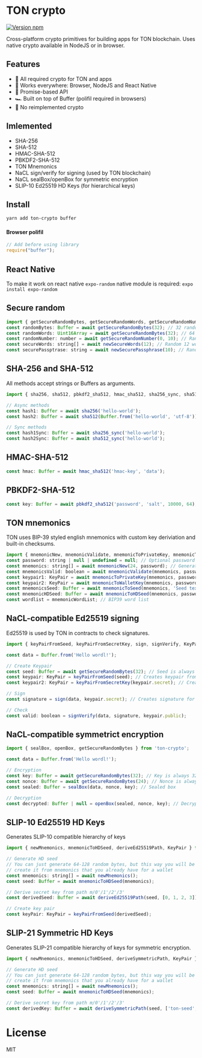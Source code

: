 # TON crypto

[![Version npm](https://img.shields.io/npm/v/ton-crypto.svg?logo=npm)](https://www.npmjs.com/package/ton-crypto)

Cross-platform crypto primitives for building apps for TON blockchain. Uses native crypto available in NodeJS or in browser.

## Features

- 🦺 All required crypto for TON and apps
- 💪 Works everywhere: Browser, NodeJS and React Native
- 🚀 Promise-based API
- 🏎 Built on top of Buffer (polifil required in browsers)
- 🍰 No reimplemented crypto

## Imlemented

- SHA-256
- SHA-512
- HMAC-SHA-512
- PBKDF2-SHA-512
- TON Mnemonics
- NaCL sign/verify for signing (used by TON blockchain)
- NaCL sealBox/openBox for symmetric encryption
- SLIP-10 Ed25519 HD Keys (for hierarchical keys)

## Install

```bash
yarn add ton-crypto buffer
```

#### Browser polifil

```js
// Add before using library
require("buffer");
```

## React Native
To make it work on react native `expo-random` native module is required:
`
expo install expo-random
`

## Secure random
```js
import { getSecureRandomBytes, getSecureRandomWords, getSecureRandomNumber, newSecureWords, newSecurePassphrase } from 'ton-crypto';
const randomBytes: Buffer = await getSecureRandomBytes(32); // 32 random bytes
const randomWords: Uint16Array = await getSecureRandomBytes(32); // 64 random bytes packaed into words
const randomNumber: number = await getSecureRandomNumber(0, 10); // Random number from 0 (inclusive) to 10 (exclusive)
const secureWords: string[] = await newSecureWords(12); // Random 12 words from BIP-13 wordlist
const securePassptrase: string = await newSecurePassphrase(10); // Random 10 words that connected by dashes to make it look like password
```

## SHA-256 and SHA-512
All methods accept strings or Buffers as arguments.

```js
import { sha256, sha512, pbkdf2_sha512, hmac_sha512, sha256_sync, sha512_sync } from 'ton-crypto';

// Async methods
const hash1: Buffer = await sha256('hello-world');
const hash2: Buffer = await sha512(Buffer.from('hello-world', 'utf-8'));

// Sync methods
const hash1Sync: Buffer = await sha256_sync('hello-world');
const hash2Sync: Buffer = await sha512_sync('hello-world');
```

## HMAC-SHA-512
```js
const hmac: Buffer = await hmac_sha512('hmac-key', 'data');
```

## PBKDF2-SHA-512
```js
const key: Buffer = await pbkdf2_sha512('password', 'salt', 10000, 64);
```

## TON mnemonics
TON uses BIP-39 styled english mnemonics with custom key deriviation and built-in checksums.

```js
import { mnemonicNew, mnemonicValidate, mnemonicToPrivateKey, mnemonicToWalletKey, mnemonicToSeed, mnemonicWordList, KeyPair, mnemonicToHDSeed } from 'ton-crypto';
const password: string | null | undefined = null; // Optional password
const mnemonics: string[] = await mnemonicNew(24, password); // Generate new menemonics
const mnemonicsValid: boolean = await mnemonicValidate(mnemonics, password); // Validate mnemonics
const keypair1: KeyPair = await mnemonicToPrivateKey(mnemonics, password); // Generates KeyPair from mnemonics
const keypair2: KeyPair = await mnemonicToWalletKey(mnemonics, password); // Generates KeyPair from mnemonics (results are SEEMS TO BE same as above)
const mnemonicsSeed: Buffer = await mnemonicToSeed(mnemonics, 'Seed text', password); // Generates 64 bytes of seed from mnemonics and seed text.
const mnemonicHDSeed: Buffer = await mnemonicToHDSeed(mnemonics, password); // Generates 64 bytes of seed for HD Keys
const wordlist = mnemonicWordList; // BIP39 word list
```

## NaCL-compatible Ed25519 signing
Ed25519 is used by TON in contracts to check signatures.

```js
import { keyPairFromSeed, keyPairFromSecretKey, sign, signVerify, KeyPair } from 'ton-crypto';

const data = Buffer.from('Hello wordl!');

// Create Keypair
const seed: Buffer = await getSecureRandomBytes(32); // Seed is always 32 bytes
const keypair: KeyPair = keyPairFromSeed(seed); // Creates keypair from random seed
const keypair2: KeyPair = keyPairFromSecretKey(keypair.secret); // Creates keypair from secret key

// Sign
const signature = sign(data, keypair.secret); // Creates signature for arbitrary data (it is recommended to get hash from data first)

// Check
const valid: boolean = signVerify(data, signature, keypair.public);

```

## NaCL-compatible symmetrict encryption

```js
import { sealBox, openBox, getSecureRandomBytes } from 'ton-crypto';

const data = Buffer.from('Hello wordl!');

// Encryption
const key: Buffer = await getSecureRandomBytes(32); // Key is always 32 bytes and secret
const nonce: Buffer = await getSecureRandomBytes(24); // Nonce is always 24 bytes and public
const sealed: Buffer = sealBox(data, nonce, key); // Sealed box

// Decryption
const decrypted: Buffer | null = openBox(sealed, nonce, key); // Decrypted with integrity check. null if failed.
```

## SLIP-10 Ed25519 HD Keys

Generates SLIP-10 compatible hierarchy of keys

```js
import { newMnemonics, mnemonicToHDSeed, deriveEd25519Path, KeyPair } from 'ton-crypto';

// Generate HD seed
// You can just generate 64-128 random bytes, but this way you will be able to 
// create it from mnemonics that you already have for a wallet
const mnemonics: string[] = await newMnemonics();
const seed: Buffer = await mnemonicToHDSeed(mnemonics);

// Derive secret key from path m/0'/1'/2'/3'
const derivedSeed: Buffer = await deriveEd25519Path(seed, [0, 1, 2, 3]);

// Create key pair
const keyPair: KeyPair = keyPairFromSeed(derivedSeed);

```

## SLIP-21 Symmetric HD Keys

Generates SLIP-21 compatible hierarchy of keys for symmetric encryption.

```js
import { newMnemonics, mnemonicToHDSeed, deriveSymmetricPath, KeyPair } from 'ton-crypto';

// Generate HD seed
// You can just generate 64-128 random bytes, but this way you will be able to 
// create it from mnemonics that you already have for a wallet
const mnemonics: string[] = await newMnemonics();
const seed: Buffer = await mnemonicToHDSeed(mnemonics);

// Derive secret key from path m/0'/1'/2'/3'
const derivedKey: Buffer = await deriveSymmetricPath(seed, ['ton-seed', 'some-key', 'some-key2']);

```

# License

MIT
